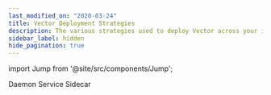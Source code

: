 ```yaml
---
last_modified_on: "2020-03-24"
title: Vector Deployment Strategies
description: The various strategies used to deploy Vector across your infrastructure.
sidebar_label: hidden
hide_pagination: true
---
```


import Jump from '@site/src/components/Jump';

<Jump to="/docs/setup/deployment/strategies/daemon/">Daemon</Jump>
<Jump to="/docs/setup/deployment/strategies/service/">Service</Jump>
<Jump to="/docs/setup/deployment/strategies/sidecar/">Sidecar</Jump>



